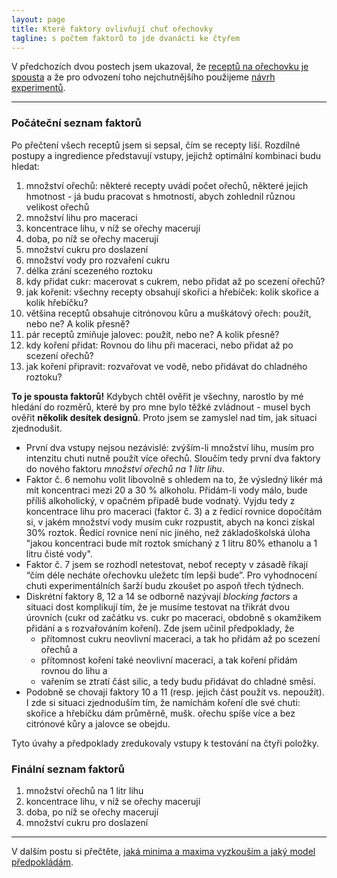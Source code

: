 ```yaml
---
layout: page
title: Které faktory ovlivňují chuť ořechovky
tagline: s počtem faktorů to jde dvanácti ke čtyřem
---
```


V předchozích dvou postech jsem ukazoval, že [receptů na ořechovku je spousta](orechovka1.html) a že pro odvození toho nejchutnějšího použijeme [návrh experimentů](orechovka2.html). 

---
### Počáteční seznam faktorů
Po přečtení všech receptů jsem si sepsal, čím se recepty liší. Rozdílné postupy a ingredience představují vstupy, jejichž optimální kombinaci budu hledat:

1. množství ořechů: některé recepty uvádí počet ořechů, některé jejich hmotnost - já budu pracovat s hmotností, abych zohlednil různou velikost ořechů
2. množství lihu pro maceraci
3. koncentrace lihu, v níž se ořechy macerují 
4. doba, po níž se ořechy macerují
5. množství cukru pro doslazení
6. množství vody pro rozvaření cukru
7. délka zrání scezeného roztoku
8. kdy přidat cukr: macerovat s cukrem, nebo přidat až po scezení ořechů?
9. jak kořenit: všechny recepty obsahují skořici a hřebíček: kolik skořice a kolik hřebíčku?
10. většina receptů obsahuje citrónovou kůru a muškátový ořech: použít, nebo ne? A kolik přesně?
11. pár receptů zmiňuje jalovec: použít, nebo ne? A kolik přesně?
12. kdy koření přidat: Rovnou do lihu při maceraci, nebo přidat až po scezení ořechů?
13. jak koření připravit: rozvařovat ve vodě, nebo přidávat do chladného roztoku?

**To je spousta faktorů!** Kdybych chtěl ověřit je všechny, narostlo by mé hledání do rozměrů, které by pro mne bylo těžké zvládnout - musel bych ověřit **několik desítek designů**. Proto jsem se zamyslel nad tím, jak situaci zjednodušit.

- První dva vstupy nejsou nezávislé: zvýším-li množství lihu, musím pro intenzitu chuti nutně použít více ořechů. Sloučím tedy první dva faktory do nového faktoru _množství ořechů na 1 litr lihu_.
- Faktor č. 6 nemohu volit libovolně s ohledem na to, že výsledný likér má mít koncentraci mezi 20 a 30 % alkoholu. Přidám-li vody málo, bude příliš alkoholický, v opačném případě bude vodnatý. Vyjdu tedy z koncentrace lihu pro maceraci (faktor č. 3) a z ředící rovnice dopočítám si, v jakém množství vody musím cukr rozpustit, abych na konci získal 30% roztok. Ředící rovnice není nic jiného, než základoškolská úloha "jakou koncentraci bude mít roztok smíchaný z 1 litru 80% ethanolu a 1 litru čisté vody".
- Faktor č. 7 jsem se rozhodl netestovat, neboť recepty v zásadě říkají “čím déle necháte ořechovku uležetc tím lepši bude”. Pro vyhodnocení chuti experimentálních šarží budu zkoušet po aspoň třech týdnech. 
- Diskrétní faktory 8, 12 a 14 se odborně nazývají _blocking factors_ a situaci dost komplikují tím, že je musíme testovat na třikrát dvou úrovních (cukr od začátku vs. cukr po maceraci, obdobně s okamžikem přidání a s rozvařováním koření). Zde jsem učinil předpoklady, že 
  - přítomnost cukru neovlivní maceraci, a tak ho přidám až po scezení ořechů a 
  - přítomnost koření také neovlivní maceraci, a tak koření přidám rovnou do lihu a 
  - vařením se ztratí část silic, a tedy budu přidávat do chladné směsi. 
- Podobně se chovají faktory 10 a 11 (resp. jejich část použít vs. nepoužít). I zde si situaci zjednoduším tím, že namíchám koření dle své chuti: skořice a hřebíčku dám průměrně, mušk. ořechu spíše více a bez citrónové kůry a jalovce se obejdu. 

Tyto úvahy a předpoklady zredukovaly vstupy k testování na čtyři položky.

### Finální seznam faktorů

1. množství ořechů na 1 litr lihu
3. koncentrace lihu, v níž se ořechy macerují 
4. doba, po níž se ořechy macerují
5. množství cukru pro doslazení


---

V dalším postu si přečtěte, [jaká minima a maxima vyzkouším a jaký model předpokládám](orechovka4.html).
    